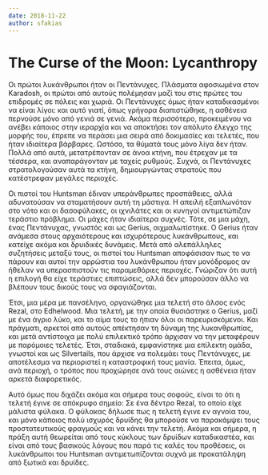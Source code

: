 ```yaml
---
date: 2018-11-22
author: sfakias
---
```

# The Curse of the Moon: Lycanthropy

Οι πρώτοι λυκάνθρωποι ήταν οι Πεντάνυχες. Πλάσματα αφοσιωμένα στον Karadosh,
οι πρώτοι από αυτούς πολέμησαν μαζί του στις πρώτες του επιδρομές σε πόλεις
και χωριά. Οι Πεντάνυχες όμως ήταν καταδικασμένοι να είναι λίγοι: και αυτό
γιατί, όπως γρήγορα διαπιστώθηκε, η ασθένεια περνούσε μόνο από γενιά σε γενιά.
Ακόμα περισσότερο, προκειμένου να ανέβει κάποιος στην ιεραρχία και να
αποκτήσει τον απόλυτο έλεγχο της μορφής του, έπρεπε να περάσει μια σειρά από
δοκιμασίες και τελετές, που ήταν ιδιαίτερα βάρβαρες. Ωστόσο, τα θύματά τους
μόνο λίγα δεν ήταν. Πολλά από αυτά, μετατρέπονταν σε άνοα κτήνη, που έτρεχαν
με τα τέσσερα, και αναπαράγονταν με ταχείς ρυθμούς. Συχνά, οι Πεντάνυχες
στρατολογούσαν αυτά τα κτήνη, δημιουργώντας στρατούς που κατέστρεφαν μεγάλες
περιοχές.



Οι πιστοί του Huntsman έδιναν υπεράνθρωπες προσπάθειες, αλλά αδυνατούσαν να
σταματήσουν αυτή τη μάστιγα. Η απειλή εξαπλωνόταν στο νότο και οι δασοφύλακες,
οι ιχνιλάτες και οι κυνηγοί αντιμετώπιζαν τεράστιο πρόβλημα. Οι μάχες ήταν
ιδιαίτερα συχνές. Τότε, σε μια μάχη, ένας Πεντάνυχας, γνωστός και ως Gerius,
αιχμαλωτίστηκε. O Gerius ήταν ανάμεσα στους αρχαιότερους και ισχυρότερους
λυκάνθρωπους, και κατείχε ακόμα και δρυιδικές δυνάμεις. Μετά από αλεπάλληλες
συζητήσεις μεταξύ τους, οι πιστοί του Huntsman αποφάσισαν πως το να πάρουν και
αυτοί την αρρώστια του λυκάνθρωπου ήταν μονόδρομος αν ήθελαν να υπερασπιστούν
τις παραμεθόριες περιοχές. Γνώριζαν ότι αυτή η επιλογή θα είχε τεράστιες
επιπτώσεις, αλλά δεν μπορούσαν άλλο να βλέπουν τους δικούς τους να
σφαγιάζονται.



Έτσι, μια μέρα με πανσέληνο, οργανώθηκε μια τελετή στο άλσος ενός Rezal, στο
Edhelwood. Μια τελετή, με την οποία θυσιάστηκε ο Gerius, μαζί με ένα άγριο
λύκο, και το αίμα τους το ήπιαν όλοι οι παρευρισκόμενοι. Και πράγματι, αρκετοί
από αυτούς απέκτησαν τη δύναμη της λυκανθρωπίας, και μετά αντίστοιχα με πολύ
επιλεκτικό τρόπο άρχισαν να την μεταφέρουν με παρόμοιες τελετές. Έτσι,
σταδιακά, εμφανίστηκε μια επίλεκτη ομάδα, γνωστοί και ως Silvertails, που
άρχισε να πολεμάει τους Πεντάνυχες, με αποτέλεσμα να περιοριστεί η
καταστροφική τους μανία. Έπειτα, όμως, ανά περιοχή, ο τρόπος που προχώρησε ανά
τους αιώνες η ασθένεια ήταν αρκετά διαφορετικός.



Αυτό όμως που διχάζει ακόμα και σήμερα τους σοφούς, είναι το ότι η τελετή
έγινε σε απόκρυφο σημείο: Σε ένα δέντρο Rezal, το οποίο είχε μάλιστα φύλακα. Ο
φύλακας δήλωσε πως η τελετή έγινε εν αγνοία του, και μόνο κάποιος πολύ ισχυρός
δρυίδης θα μπορούσε να παρακάμψει τους προστατευτικούς φραγμούς και να κάνει
την τελετή. Ακόμα και σήμερα, η πράξη αυτή θεωρείται από τους κύκλους των
δρυίδων καταδικαστέα, και είναι από τους βασικούς λόγους που παρά τις καλές
του προθέσεις, οι λυκάνθρωποι του Huntsman αντιμετωπίζονται συχνά με
προκατάληψη από ξωτικά και δρυίδες.

